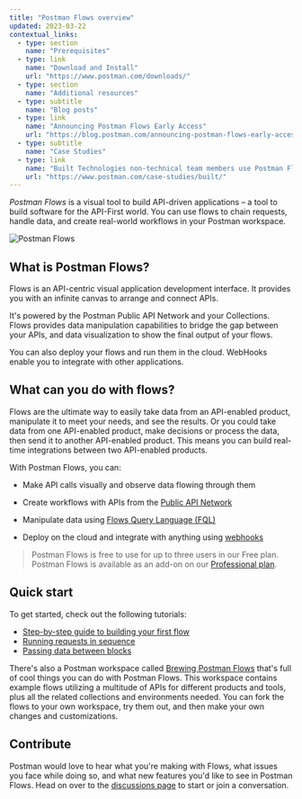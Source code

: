 ```yaml
---
title: "Postman Flows overview"
updated: 2023-03-22
contextual_links:
  - type: section
    name: "Prerequisites"
  - type: link
    name: "Download and Install"
    url: "https://www.postman.com/downloads/"
  - type: section
    name: "Additional resources"
  - type: subtitle
    name: "Blog posts"
  - type: link
    name: "Announcing Postman Flows Early Access"
    url: "https://blog.postman.com/announcing-postman-flows-early-access/"
  - type: subtitle
    name: "Case Studies"
  - type: link
    name: "Built Technologies non-technical team members use Postman Flows"
    url: "https://www.postman.com/case-studies/built/"
---
```


_Postman Flows_ is a visual tool to build API-driven applications – a tool to build software for the API-First world. You can use flows to chain requests, handle data, and create real-world workflows in your Postman workspace.

![Postman Flows](https://assets.postman.com/postman-docs/postman-flows-overview.gif)

## What is Postman Flows?

Flows is an API-centric visual application development interface. It provides you with an infinite canvas to arrange and connect APIs.

It's powered by the Postman Public API Network and your Collections. Flows provides data manipulation capabilities to bridge the gap between your APIs, and data visualization to show the final output of your flows.

You can also deploy your flows and run them in the cloud. WebHooks enable you to integrate with other applications.

## What can you do with flows?

Flows are the ultimate way to easily take data from an API-enabled product, manipulate it to meet your needs, and see the results. Or you could
take data from one API-enabled product, make decisions or process the data, then send it to another API-enabled product. This means you can build real-time integrations between two API-enabled products.

With Postman Flows, you can:

* Make API calls visually and observe data flowing through them

* Create workflows with APIs from the [Public API Network](https://www.postman.com/explore)

* Manipulate data using [Flows Query Language (FQL)](/docs/postman-flows/flows-query-language/introduction-to-fql/)

* Deploy on the cloud and integrate with anything using [webhooks](/docs/postman-flows/tutorials/webhooks/)

> Postman Flows is free to use for up to three users in our Free plan. Postman Flows is available as an add-on on our [Professional plan](https://www.postman.com/pricing/).

## Quick start

To get started, check out the following tutorials:

* [Step-by-step guide to building your first flow](/docs/postman-flows/tutorials/building-your-first-flow/)
* [Running requests in sequence](/docs/postman-flows/tutorials/running-requests-in-sequence/)
* [Passing data between blocks](/docs/postman-flows/tutorials/passing-data-between-blocks/)

There's also a Postman workspace called [Brewing Postman Flows](https://www.postman.com/postman/workspace/brewing-postman-flows/overview) that's full of cool things you can do with Postman Flows. This workspace contains example flows utilizing a multitude of APIs for different products and tools, plus all the related collections and environments needed. You can fork the flows to your own workspace, try them out, and then make your own changes and customizations.

## Contribute

Postman would love to hear what you're making with Flows, what issues you face while doing so, and what new features you'd like to see in Postman Flows. Head on over to the [discussions page](https://github.com/postmanlabs/postman-flows/discussions) to start or join a conversation.

